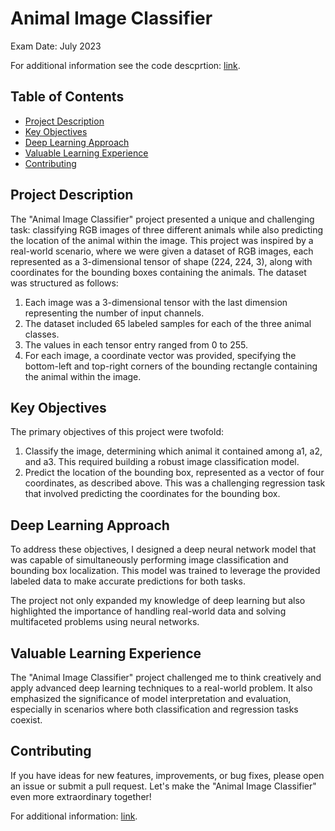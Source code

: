 # Animal Image Classifier

Exam Date: July 2023

For additional information see the code descprtion: [link](https://github.com/TitoNicolaDrugman/DeepLearningExam/blob/master/DRUGMAN_502252.ipynb).


## Table of Contents
- [Project Description](#project-description)
- [Key Objectives](#key-objectives)
- [Deep Learning Approach](#deep-learning-approach)
- [Valuable Learning Experience](#valuable-learning-experience)
- [Contributing](#contributing)

## Project Description

The "Animal Image Classifier" project presented a unique and challenging task: classifying RGB images of three different animals while also predicting the location of the animal within the image. This project was inspired by a real-world scenario, where we were given a dataset of RGB images, each represented as a 3-dimensional tensor of shape (224, 224, 3), along with coordinates for the bounding boxes containing the animals. The dataset was structured as follows:

1. Each image was a 3-dimensional tensor with the last dimension representing the number of input channels.
2. The dataset included 65 labeled samples for each of the three animal classes.
3. The values in each tensor entry ranged from 0 to 255.
4. For each image, a coordinate vector was provided, specifying the bottom-left and top-right corners of the bounding rectangle containing the animal within the image.

## Key Objectives

The primary objectives of this project were twofold:

1. Classify the image, determining which animal it contained among a1, a2, and a3. This required building a robust image classification model.
2. Predict the location of the bounding box, represented as a vector of four coordinates, as described above. This was a challenging regression task that involved predicting the coordinates for the bounding box.

## Deep Learning Approach

To address these objectives, I designed a deep neural network model that was capable of simultaneously performing image classification and bounding box localization. This model was trained to leverage the provided labeled data to make accurate predictions for both tasks.

The project not only expanded my knowledge of deep learning but also highlighted the importance of handling real-world data and solving multifaceted problems using neural networks.

## Valuable Learning Experience

The "Animal Image Classifier" project challenged me to think creatively and apply advanced deep learning techniques to a real-world problem. It also emphasized the significance of model interpretation and evaluation, especially in scenarios where both classification and regression tasks coexist.

## Contributing

If you have ideas for new features, improvements, or bug fixes, please open an issue or submit a pull request. Let's make the "Animal Image Classifier" even more extraordinary together!

For additional information: [link](https://github.com/TitoNicolaDrugman/DeepLearningExam/blob/master/DRUGMAN_502252.ipynb).
